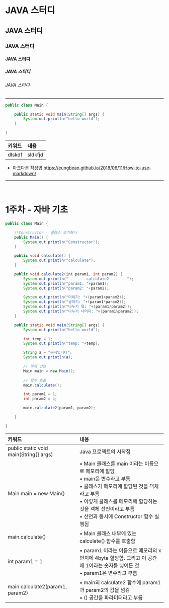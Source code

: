 # JAVA 스터디
## JAVA 스터디
### JAVA 스터디
#### JAVA 스터디
##### JAVA 스터디
###### JAVA 스터디

---

```java
public class Main {

    public static void main(String[] args) {
        System.out.println("hello world");
    }

}
```

| 키워드    | 내용      |
|:-------|:--------|
| dlskdf | sldkfjd |

- 마크다운 작성법
https://eungbean.github.io/2018/06/11/How-to-use-markdown/

---

<br/>

# 1주차 - 자바 기초

```java
public class Main {

    /*Constructor - 클래스 초기화*/
    public Main() {
        System.out.println("Constructor");
    }

    public void calculate() {
        System.out.println("calculate");
    }

    public void calculate2(int param1, int param2) {
        System.out.println("--------calculate2--------");
        System.out.println("param1: "+param1);
        System.out.println("param2: "+param2);

        System.out.println("더하기: "+(param1+param2));
        System.out.println("곱하기: "+(param1*param2));
        System.out.println("나누기 몫: "+(param1/param2));
        System.out.println("나누기 나머지: "+(param1%param2));
    }

    public static void main(String[] args) {
        System.out.println("hello world");

        int temp = 1;
        System.out.println("temp: "+temp);

        String a = "문자입니다";
        System.out.println(a);

        // 객체 선언
        Main main = new Main();
        
        // 함수 호출
        main.calculate();

        int param1 = 1;
        int param2 = 4;

        main.calculate2(param1, param2);

    }

}
```

| 키워드    | 내용                                                                                                                                                                    |
|:-------|:----------------------------------------------------------------------------------------------------------------------------------------------------------------------|
|public static void main(String[] args)| Java 프로젝트의 시작점                                                                                                                                                        |
| Main main = new Main() | • Main 클래스를 main 이라는 이름으로 메모리에 할당 <br/> • main은 변수라고 부름 <br/> • 클래스가 메모리에 할당된 것을 객체라고 부름 <br/> • 이렇게 클래스를 메모리에 할당하는 것을 객체 선언이라고 부름 <br/> • 선언과 동시에 Constructor 함수 실행됨 |
|main.calculate()| • Main 클래스 내부에 있는 calculate() 함수를 호출함                                                                                                                                 |
|int param1 = 1| • param1 이라는 이름으로 메모리의 x번지에 4byte 할당함. 그리고 이 공간에 1이라는 숫자를 넣어둔 것 <br/> • param1은 변수라고 부름                                                                               |
|main.calculate2(param1, param2)| • main의 calculate2 함수에 param1과 param2의 값을 넘김 <br/> • () 공간을 파라미터라고 부름                                                                                                 |
